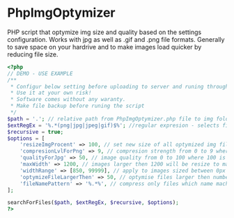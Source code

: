 # PhpImgOptymizer
PHP script that optymize img size and quality based on the settings configuration. Works with jpg as well as .gif and .png file formats. Generally to save space on your hardrive and to make images load quicker by reducing file size.

```php
<?php
// DEMO - USE EXAMPLE
/**
 * Configur below setting before uploading to server and runing through comand line.
 * Use it at your own risk! 
 * Software comes without any waranty.
 * Make file backup before runing the script
 */
$path = '.'; // relative path from PhpImgOptymizer.php file to img folder (. means that images are in the same starting directory or nested below)
$extRegEx = '%.*(png|jpg|jpeg|gif)$%'; //regular expresion - selects file extensions - "%" is expresion delimiter
$recursive = true;
$options = [
    'resizeImgProcent' => 100, // set new size of all optymized img files. 100 = no resizes
    'compresionLvlForPng' => 9, // compresion strength from 0 to 9 where 9 is the strongest and 6 is the default
    'qualityForJpg' => 50, // image quality from 0 to 100 where 100 is the heighest quality and 75 is the default
    'maxWidth' => 1200, // images larger then 1200 will be resize to maxWidth value
    'widthRange' => [850, 99999], // apply to images sized between 0px to 9000px width
    'optymizeFileLargerThen' => 50, // optymise files larger then number of Kb - example: 50 
    'fileNamePattern' => '%.*%', // compress only files which name mach this regular expresion 
];

searchForFiles($path, $extRegEx, $recursive, $options);
?>
```